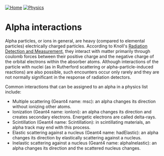 [![Home](https://img.shields.io/badge/Home-blue?style=flat)](../..)
[![Physics](https://img.shields.io/badge/Physics-red?style=flat)](..)

# Alpha interactions

Alpha particles, or ions in general, are heavy (compared to elemental particles) electrically charged particles. According to Knoll's [Radiation Detection and Measurement](https://www.amazon.com/dp/0470131489), they interact with matter primarily through coulomb forces between their positive charge and the negative charge of the orbital electrons within the absorber atoms. Although interactions of the particle with nuclei (as in Rutherford scattering or alpha-particle-induced reactions) are also possible, such encounters occur only rarely and they are not normally significant in the response of radiation detectors.

Common interactions that can be assigned to an alpha in a physics list include:

- Multiple scattering (Geant4 name: msc): an alpha changes its direction without ionizing other atoms.
- Ionization (Geant4 name: ionIoni): an alpha changes its direction and creates secondary electrons. Energetic electrons are called delta-rays.
- Scintillation (Geant4 name: Scintillation): in scintillating materials, an alpha track may end with this process.
- Elastic scattering against a nucleus (Geant4 name: hadElastic): an alpha changes its direction by elastically scattering against a nucleus.
- Inelastic scattering against a nucleus (Geant4 name: alphaInelastic): an alpha changes its direction and the scattered nucleus changes.
